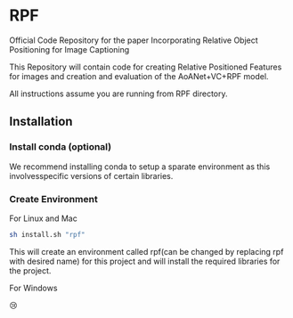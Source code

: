 # RPF
Official Code Repository for the paper Incorporating Relative Object Positioning for Image Captioning

This Repository will contain code for creating Relative Positioned Features for images and creation and evaluation of the AoANet+VC+RPF model.

All instructions assume you are running from RPF directory.

## Installation

### Install conda (optional)
We recommend installing conda to setup a sparate environment as this involvesspecific versions of certain libraries.

### Create Environment

For Linux and Mac

````bash
sh install.sh "rpf"
````
This will create an environment called rpf(can be changed by replacing rpf with desired name) for this project and will install the required libraries for the project.

For Windows

<p>&#128546</p>

